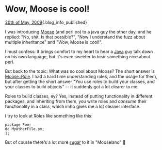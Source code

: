 # Wow, Moose is cool!

[30th of May,
2009](/blog/2009-05-30/moose-is-cool.html){.blog_info_published}

I was introducing [Moose](http://search.cpan.org/dist/Moose) (and perl
oo) to a java guy the other day, and he replied: "No, shit. Is that
possible?", "Now I understand the fuzz about multiple inheritance" and
"Wow, Moose is cool!".

I must confess: It brings comfort to my heart to hear a
[Java](http://en.wikipedia.org/wiki/Java_%28programming_language%29) guy
talk down on his own language, but it's even sweeter to hear something
nice about perl.

But back to the topic: What was so cool about Moose? The short answer is
[Moose::Role](http://search.cpan.org/dist/Moose/lib/Moose/Manual/Roles.pod).
I had a hard time understanding roles, and the usage for them, but after
getting the short answer "You use roles to build your classes, and your
classes to build objects" -- it suddenly got a lot clearer to me.

Roles to build classes, ey? Yes, instead of putting functionality in
different packages, and inheriting from them, you write roles and
*consume* their functionality in a class, which imho gives me a lot
cleaner interface.

I try to look at Roles like something like this:

    package Foo;
    do MyOtherFile.pm;
    1;

But of course there's a lot more
[sugar](http://search.cpan.org/dist/Moose/lib/Moose/Manual/Unsweetened.pod)
to it in "Mooseland" 🙂
